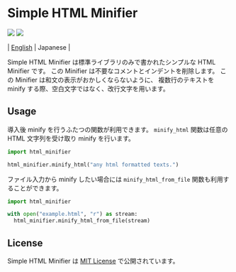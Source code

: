 
# Simple HTML Minifier 

![](https://img.shields.io/badge/python-v3.9-blue)
![](https://img.shields.io/badge/license-MIT-green)

\| [English](README.md) \| Japanese \|

Simple HTML Minifier は標準ライブラリのみで書かれたシンプルな HTML Minifier です。
この Minifier は不要なコメントとインデントを削除します。
この Minifier は和文の表示がおかしくならないように、
複数行のテキストを minify する際、空白文字ではなく、改行文字を用います。

## Usage

導入後 minify を行うふたつの関数が利用できます。
`minify_html` 関数は任意の HTML 文字列を受け取り minify を行います。

```python
import html_minifier 

html_minifier.minify_html("any html formatted texts.")
```

ファイル入力から minify したい場合には `minify_html_from_file` 関数も利用することができます。

```python
import html_minifier 

with open("example.html", "r") as stream:
  html_minifier.minify_html_from_file(stream)
```

## License 

Simple HTML Minifier は [MIT License](LICENSE) で公開されています。
